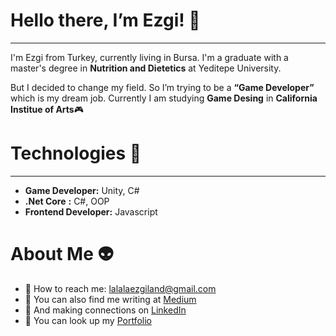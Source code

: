 # Hello there, I’m Ezgi! 🤗


---

I'm Ezgi from Turkey, currently living in Bursa. I'm a graduate with a master's degree in **Nutrition and Dietetics** at Yeditepe University. 

But I decided to change my field. So I’m trying to be a **“Game Developer”** which is my dream job. Currently I am studying **Game Desing** in **California Institue of Arts**🎮

# Technologies 🚀


---

* **Game Developer:** Unity, C#
* **.Net Core** **:** C#, OOP
* **Frontend Developer:** Javascript

# About Me 👽

* 💌 How to reach me: [lalalaezgiland@gmail.com]()
* 📝 You can also find me writing at [Medium](https://medium.com/@lalalaezgiland)
* 🤝 And making connections on [LinkedIn](https://www.linkedin.com/in/ezgibalkanoglu/)
* 🎯 You can look up my [Portfolio]()





